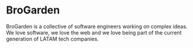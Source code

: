 # BroGarden

BroGarden is a collective of software engineers working on complex ideas. We love software, we love the web and we love being part of the current generation of LATAM tech companies.

